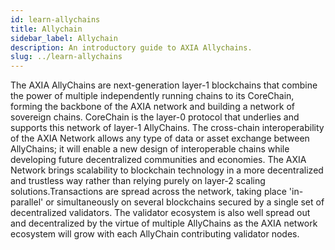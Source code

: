 ```yaml
---
id: learn-allychains
title: Allychain
sidebar_label: Allychain
description: An introductory guide to AXIA Allychains.
slug: ../learn-allychains
---
```


The AXIA AllyChains are next-generation layer-1 blockchains that combine the power of multiple independently running chains to its CoreChain, forming the backbone of the AXIA network and building a network of sovereign chains. CoreChain is the layer-0 protocol that underlies and supports this network of layer-1 AllyChains. The cross-chain interoperability of the AXIA Network allows any type of data or asset exchange between AllyChains; it will enable a new design of interoperable chains while developing future decentralized communities and economies. The AXIA Network brings scalability to blockchain technology in a more decentralized and trustless way rather than relying purely on layer-2 scaling solutions.Transactions are spread across the network, taking place 'in-parallel' or simultaneously on several blockchains secured by a single set of decentralized validators. The validator ecosystem is also well spread out and decentralized by the virtue of multiple AllyChains as the AXIA network ecosystem will grow with each AllyChain contributing validator nodes.

